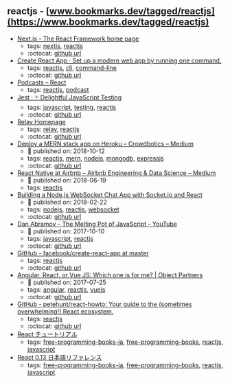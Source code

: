 reactjs - [www.bookmarks.dev/tagged/reactjs](https://www.bookmarks.dev/tagged/reactjs)
---
* [Next.js - The React Framework home page](https://nextjs.org/)
    * tags: [nextjs](../tagged/nextjs.md), [reactjs](../tagged/reactjs.md)
    * :octocat: [github url](https://github.com/zeit/next.js)
* [Create React App · Set up a modern web app by running one command.](https://facebook.github.io/create-react-app/)
    * tags: [reactjs](../tagged/reactjs.md), [cli](../tagged/cli.md), [command-line](../tagged/command-line.md)
    * :octocat: [github url](https://github.com/facebook/create-react-app)
* [Podcasts – React](https://reactjs.org/community/podcasts.html)
    * tags: [reactjs](../tagged/reactjs.md), [podcast](../tagged/podcast.md)
* [Jest · 🃏 Delightful JavaScript Testing](https://jestjs.io/)
    * tags: [javascript](../tagged/javascript.md), [testing](../tagged/testing.md), [reactjs](../tagged/reactjs.md)
    * :octocat: [github url](https://github.com/facebook/jest)
* [Relay Homepage](https://facebook.github.io/relay/)
    * tags: [relay](../tagged/relay.md), [reactjs](../tagged/reactjs.md)
    * :octocat: [github url](https://github.com/facebook/relay)
* [Deploy a MERN stack app on Heroku – Crowdbotics – Medium](https://medium.com/crowdbotics/deploy-a-mern-stack-app-on-heroku-b0c255744a70)
    * :calendar: published on: 2018-10-12
    * tags: [reactjs](../tagged/reactjs.md), [mern](../tagged/mern.md), [nodejs](../tagged/nodejs.md), [mongodb](../tagged/mongodb.md), [expressjs](../tagged/expressjs.md)
    * :octocat: [github url](https://github.com/amandeepmittal/deploy-mern-on-heroku)
* [React Native at Airbnb – Airbnb Engineering & Data Science – Medium](https://medium.com/airbnb-engineering/react-native-at-airbnb-f95aa460be1c)
    * :calendar: published on: 2018-06-19
    * tags: [reactjs](../tagged/reactjs.md)
* [Building a Node.js WebSocket Chat App with Socket.io and React](https://itnext.io/building-a-node-js-websocket-chat-app-with-socket-io-and-react-473a0686d1e1)
    * :calendar: published on: 2018-02-22
    * tags: [nodejs](../tagged/nodejs.md), [reactjs](../tagged/reactjs.md), [websocket](../tagged/websocket.md)
    * :octocat: [github url](https://github.com/justadudewhohacks/websocket-chat)
* [Dan Abramov - The Melting Pot of JavaScript - YouTube](https://www.youtube.com/watch?v=G39lKaONAlA)
    * :calendar: published on: 2017-10-10
    * tags: [javascript](../tagged/javascript.md), [reactjs](../tagged/reactjs.md)
    * :octocat: [github url](https://github.com/facebook/create-react-app/tree/master)
* [GitHub - facebook/create-react-app at master](https://github.com/facebook/create-react-app/tree/master)
    * tags: [reactjs](../tagged/reactjs.md)
    * :octocat: [github url](https://github.com/facebook/create-react-app/tree/master)
* [Angular, React, or Vue JS: Which one is for me? | Object Partners](https://objectpartners.com/2017/07/25/angular-react-or-vue-js-which-one-is-for-me/)
    * :calendar: published on: 2017-07-25
    * tags: [angular](../tagged/angular.md), [reactjs](../tagged/reactjs.md), [vuejs](../tagged/vuejs.md)
    * :octocat: [github url](https://github.com/mike-plummer/angular-react-vue-stopwatch)
* [GitHub - petehunt/react-howto: Your guide to the (sometimes overwhelming!) React ecosystem.](https://github.com/petehunt/react-howto)
    * tags: [reactjs](../tagged/reactjs.md)
    * :octocat: [github url](https://github.com/petehunt/react-howto)
* [React チュートリアル](https://facebook.github.io/react/docs/tutorial-ja-JP.html)
    * tags: [free-programming-books-ja](../tagged/free-programming-books-ja.md), [free-programming-books](../tagged/free-programming-books.md), [reactjs](../tagged/reactjs.md), [javascript](../tagged/javascript.md)
* [React 0.13 日本語リファレンス](http://js.studio-kingdom.com/react)
    * tags: [free-programming-books-ja](../tagged/free-programming-books-ja.md), [free-programming-books](../tagged/free-programming-books.md), [reactjs](../tagged/reactjs.md), [javascript](../tagged/javascript.md)
